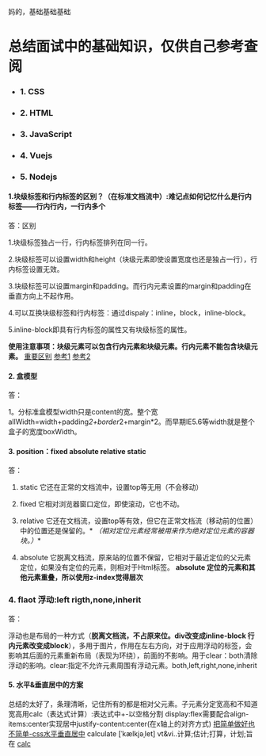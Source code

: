妈的，基础基础基础

# 总结面试中的基础知识，仅供自己参考查阅

- ### 1. CSS
- ### 2. HTML
- ### 3. JavaScript
- ### 4. Vuejs
- ### 5. Nodejs
#### 1.块级标签和行内标签的区别？（在标准文档流中）:难记点如何记忆什么是行内标签——行内行内，一行内多个
答：区别

1.块级标签独占一行，行内标签排列在同一行。

2.块级标签可以设置width和height（块级元素即使设置宽度也还是独占一行），行内标签设置无效。

3.块级标签可以设置margin和padding。而行内元素设置的margin和padding在垂直方向上不起作用。

4.可以互换块级标签和行内标签：通过dispaly：inline，block，inline-block。

5.inline-block即具有行内标签的属性又有块级标签的属性。

**使用注意事项：块级元素可以包含行内元素和块级元素。行内元素不能包含块级元素。**
[重要区别](https://github.com/qiu-deqing/FE-interview#display-block%E5%92%8Cdisplay-inline%E7%9A%84%E5%8C%BA%E5%88%AB)
[参考1](http://www.cnblogs.com/malinlin/p/4800683.html)
[参考2](http://blog.csdn.net/sykent/article/details/7738408)
#### 2. 盒模型
答：

1。分标准盒模型width只是content的宽。整个宽allWidth=width+padding*2+border*2+margin*2。而早期IE5.6等width就是整个盒子的宽度boxWidth。

#### 3. position：fixed absolute relative static 
答：

1. static 它还在正常的文档流中，设置top等无用（不会移动）

2. fixed 它相对浏览器窗口定位，即使滚动，它也不动。

3. relative 它还在文档流，设置top等有效，但它在正常文档流（移动前的位置）中的位置还是保留的。* *（相对定位元素经常被用来作为绝对定位元素的容器块。）**

4. absolute 它脱离文档流，原来站的位置不保留，它相对于最近定位的父元素定位，如果没有定位的元素，则相对于Html标签。
**absolute 定位的元素和其他元素重叠，所以使用z-index觉得层次**

### 4. flaot 浮动:left rigth,none,inherit
答：

浮动也是布局的一种方式（**脱离文档流，不占原来位。div改变成inline-block 行内元素改变成block**），多用于图片，作用在左右方向，对于应用浮动的标签，会影响其后面的元素重新布局（表现为环绕），前面的不影响。用于clear：both清除浮动的影响。clear:指定不允许元素周围有浮动元素。both,left,right,none,inherit

#### 5. 水平&垂直居中的方案
总结的太好了，条理清晰，记住所有的都是相对父元素。子元素分定宽高和不知道宽高用calc（表达式计算）:表达式中+-以空格分割
display:flex需要配合align-items:center实现居中justify-content:center(在x轴上的对齐方式)
[把简单做好也不简单-css水平垂直居中](https://xdlrt.github.io/2016/12/15/2016-12-15/)
calculate [ˈkælkjəˌlet] vt&vi..计算;估计;打算，计划;旨在
[calc](http://www.w3cplus.com/css3/how-to-use-css3-calc-function.html)


